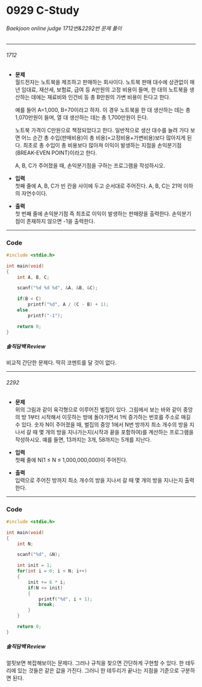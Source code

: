 # 0929 C-Study

###### Baekjoon online judge 1712번&2292번 문제 풀이 
<hr>

###### 1712

* __문제__<br>
    월드전자는 노트북을 제조하고 판매하는 회사이다. 노트북 판매 대수에 상관없이 매년 임대료, 재산세, 보험료, 급여 등 A만원의 고정 비용이 들며, 한 대의 노트북을 생산하는 데에는 재료비와 인건비 등 총 B만원의 가변 비용이 든다고 한다.

    예를 들어 A=1,000, B=70이라고 하자. 이 경우 노트북을 한 대 생산하는 데는 총 1,070만원이 들며, 열 대 생산하는 데는 총 1,700만원이 든다.

    노트북 가격이 C만원으로 책정되었다고 한다. 일반적으로 생산 대수를 늘려 가다 보면 어느 순간 총 수입(판매비용)이 총 비용(=고정비용+가변비용)보다 많아지게 된다. 최초로 총 수입이 총 비용보다 많아져 이익이 발생하는 지점을 손익분기점(BREAK-EVEN POINT)이라고 한다.

    A, B, C가 주어졌을 때, 손익분기점을 구하는 프로그램을 작성하시오.

* __입력__<br>
    첫째 줄에 A, B, C가 빈 칸을 사이에 두고 순서대로 주어진다. A, B, C는 21억 이하의 자연수이다.

* __출력__<br>
    첫 번째 줄에 손익분기점 즉 최초로 이익이 발생하는 판매량을 출력한다. 손익분기점이 존재하지 않으면 -1을 출력한다.

<hr>

### Code

```c
#include <stdio.h>

int main(void)
{
    int A, B, C;

    scanf("%d %d %d", &A, &B, &C);

    if(B < C)
        printf("%d", A / (C - B) + 1);
    else
        printf("-1");

    return 0;
}
```

##### 솔직담백 Review
비교적 간단한 문제다. 딱히 코멘트를 달 것이 없다.

<hr>

###### 2292

* __문제__<br>
    위의 그림과 같이 육각형으로 이루어진 벌집이 있다. 그림에서 보는 바와 같이 중앙의 방 1부터 시작해서 이웃하는 방에 돌아가면서 1씩 증가하는 번호를 주소로 매길 수 있다. 숫자 N이 주어졌을 때, 벌집의 중앙 1에서 N번 방까지 최소 개수의 방을 지나서 갈 때 몇 개의 방을 지나가는지(시작과 끝을 포함하여)를 계산하는 프로그램을 작성하시오. 예를 들면, 13까지는 3개, 58까지는 5개를 지난다.

* __입력__<br>
    첫째 줄에 N(1 ≤ N ≤ 1,000,000,000)이 주어진다.

* __출력__<br>
    입력으로 주어진 방까지 최소 개수의 방을 지나서 갈 때 몇 개의 방을 지나는지 출력한다.

<hr>

### Code

```c
#include <stdio.h>

int main(void)
{
    int N;

    scanf("%d", &N);

    int init = 1;
    for(int i = 0; i < N; i++)
    {
        init += 6 * i;
        if(N <= init)
        {
            printf("%d", i + 1);
            break;
        }
    }

    return 0;
}
```

##### 솔직담백 Review
얼핏보면 복잡해보이는 문제다. 그러나 규칙을 찾으면 간단하게 구현할 수 있다. 한 테두리에 있는 것들은 같은 값을 가진다. 그러니 한 테두리가 끝나는 지점을 기준으로 구분하면 된다. 


